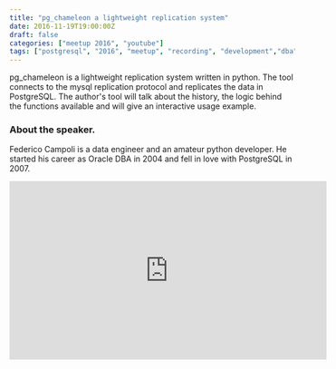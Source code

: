 ```yaml
---
title: "pg_chameleon a lightweight replication system"
date: 2016-11-19T19:00:00Z
draft: false
categories: ["meetup 2016", "youtube"]
tags: ["postgresql", "2016", "meetup", "recording", "development","dba","python","replica"]
---
```

pg_chameleon is a lightweight replication system written in python. 
The tool connects to the mysql replication protocol and replicates the data in PostgreSQL. 
The author's tool will talk about the history, the logic behind the functions available and will give an interactive usage example. 


### About the speaker. 

Federico Campoli is a data engineer and an amateur python developer. 
He started his career as Oracle DBA in 2004 and fell in love with PostgreSQL in 2007. 

<iframe width="560" height="315" src="https://www.youtube.com/embed/ZZeBGDpUhec" frameborder="0" allow="autoplay; encrypted-media" allowfullscreen></iframe>